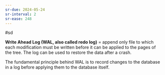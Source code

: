 ```yaml
---
sr-due: 2024-05-24
sr-interval: 2
sr-ease: 248
---
```


#sd

**Write Ahead Log (WAL, also called redo log)** = append only file to which each modification must be written before it can be applied to the pages of the tree. The log can be used to restore the data after a crash.

The fundamental principle behind WAL is to record changes to the database in a log before applying them to the database itself.

